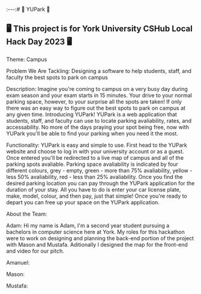 :---:# 🚗 YUPark 🚗
## 🖥️ This project is for York University CSHub Local Hack Day 2023 🖥️

Theme: Campus

Problem We Are Tackling: Designing a software to help students, staff, and faculty the best spots to park on campus

Description: Imagine you're coming to campus on a very busy day during exam season and your exam starts in 15 minutes. Your drive to your normal parking space, however, to your surprise all the spots are taken! If only there was an easy way to figure out the best spots to park on campus at any given time. Introducing YUPark! YUPark is a web application that students, staff, and faculty can use to locate parking avaliability, rates, and accessability. No more of the days praying your spot being free, now with YUPark you'll be able to find your parking when you need it the most.  

Functionality: YUPark is easy and simple to use. First head to the YUPark website and choose to log in with your university account or as a guest. Once entered you'll be redirected to a live map of campus and all of the parking spots avaliable. Parking space avaliability is indicated by four different colours, grey - empty, green - more than 75% avaliability, yellow - less 50% avaliability, red - less than 25% avaliability. Once you find the desired parking location you can pay through the YUPark application for the duration of your stay. All you have to do is enter your car license plate, make, model, colour, and then pay, just that simple! Once you're ready to depart you can free up your space on the YUPark application.

About the Team: 

Adam: Hi my name is Adam, I'm a second year student pursuing a bachelors in computer science here at York. My roles for this hackathon were to work on designing and planning the back-end portion of the project with Mason and Mustafa. Aditionally I designed the map for the front-end and video for our pitch. 

Amanuel:

Mason:

Mustafa:
